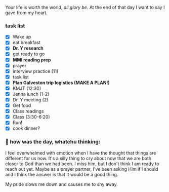 
Your life is worth the world, *all glory be*.
At the end of that day I want to say I gave from my heart.

### task list
- [x] Wake up
- [x] eat breakfast
- [x] **Dr. Y research**
- [x] get ready to go
- [x] **MMI reading prep** 
- [x] prayer 
- [x] interview practice (11)
- [x] task list
- [x] **Plan Galveston trip logistics (MAKE A PLAN!)**
- [x] KMJT (12:30)
- [x] Jenna lunch (1-2)
- [x] Dr. Y meeting (2)
- [x] Get food
- [x] Class readings
- [x] Class (3:30-6:20)
- [x] Run!
- [x] cook dinner?
### 📝 how was the day, whatchu thinking:

I feel overwhelmed with emotion when I have the thought that things are different for us now. It's a silly thing to cry about now that we are both closer to God than we had been. I miss him, but I don't think I am ready to reach out yet. Maybe as a prayer partner, I've been asking Him if I should and I think the answer is that it would be a good thing. 

My pride slows me down and causes me to shy away.
